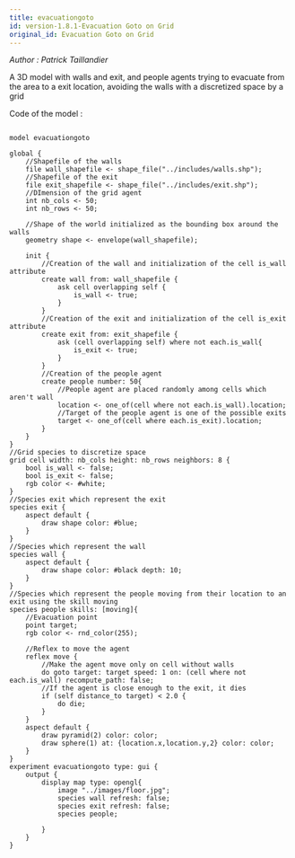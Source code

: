 ```yaml
---
title: evacuationgoto
id: version-1.8.1-Evacuation Goto on Grid
original_id: Evacuation Goto on Grid
---
```


[//]: # (keyword|operator_rnd_color)
[//]: # (keyword|operator_pyramid)
[//]: # (keyword|concept_3d)
[//]: # (keyword|concept_shapefile)
[//]: # (keyword|concept_gis)
[//]: # (keyword|concept_agent_movement)
[//]: # (keyword|concept_skill)
[//]: # (keyword|concept_grid)


_Author : Patrick Taillandier_

A 3D model with walls and exit, and people agents trying to evacuate from the area to a exit location, avoiding the walls with a discretized space by a grid


Code of the model : 

```

model evacuationgoto

global {
	//Shapefile of the walls
	file wall_shapefile <- shape_file("../includes/walls.shp");
	//Shapefile of the exit
	file exit_shapefile <- shape_file("../includes/exit.shp");
	//DImension of the grid agent
	int nb_cols <- 50;
	int nb_rows <- 50;
	
	//Shape of the world initialized as the bounding box around the walls
	geometry shape <- envelope(wall_shapefile);
	
	init {
		//Creation of the wall and initialization of the cell is_wall attribute
		create wall from: wall_shapefile {
			ask cell overlapping self {
				is_wall <- true;
			}
		}
		//Creation of the exit and initialization of the cell is_exit attribute
		create exit from: exit_shapefile {
			ask (cell overlapping self) where not each.is_wall{
				is_exit <- true;
			}
		}
		//Creation of the people agent
		create people number: 50{
			//People agent are placed randomly among cells which aren't wall
			location <- one_of(cell where not each.is_wall).location;
			//Target of the people agent is one of the possible exits
			target <- one_of(cell where each.is_exit).location;
		}
	}
}
//Grid species to discretize space
grid cell width: nb_cols height: nb_rows neighbors: 8 {
	bool is_wall <- false;
	bool is_exit <- false;
	rgb color <- #white;	
}
//Species exit which represent the exit
species exit {
	aspect default {
		draw shape color: #blue;
	}
}
//Species which represent the wall
species wall {
	aspect default {
		draw shape color: #black depth: 10;
	}
}
//Species which represent the people moving from their location to an exit using the skill moving
species people skills: [moving]{
	//Evacuation point
	point target;
	rgb color <- rnd_color(255);
	
	//Reflex to move the agent 
	reflex move {
		//Make the agent move only on cell without walls
		do goto target: target speed: 1 on: (cell where not each.is_wall) recompute_path: false;
		//If the agent is close enough to the exit, it dies
		if (self distance_to target) < 2.0 {
			do die;
		}
	}
	aspect default {
		draw pyramid(2) color: color;
		draw sphere(1) at: {location.x,location.y,2} color: color;
	}
}
experiment evacuationgoto type: gui {
	output {
		display map type: opengl{
			image "../images/floor.jpg";
			species wall refresh: false;
			species exit refresh: false;
			species people;
			
		}
	}
}
```
